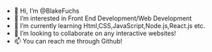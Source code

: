 - 👋 Hi, I’m @BlakeFuchs
- 👀 I’m interested in Front End Development/Web Development
- 🌱 I’m currently learning Html,CSS,JavaScript,Node.js,React.js etc.
- 💞️ I’m looking to collaborate on any interactive websites!
- 📫 You can reach me through Github!

<!---
BlakeFuchs/BlakeFuchs is a ✨ special ✨ repository because its `README.md` (this file) appears on your GitHub profile.
You can click the Preview link to take a look at your changes.
--->
